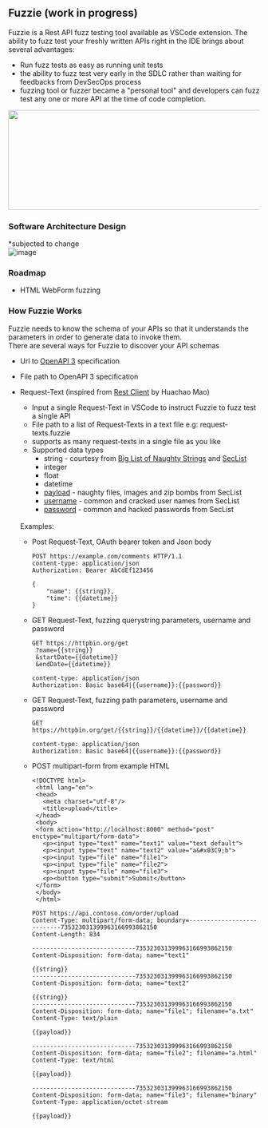 ## Fuzzie (work in progress)  

Fuzzie is a Rest API fuzz testing tool available as VSCode extension. The ability to fuzz test your freshly written APIs right in the IDE brings about several advantages:  
* Run fuzz tests as easy as running unit tests
* the ability to fuzz test very early in the SDLC rather than waiting for feedbacks from DevSecOps process
* fuzzing tool or fuzzer became a "personal tool" and developers can fuzz test any one or more API at the time of code completion.  

<img src="https://user-images.githubusercontent.com/43234101/184052538-5770d77e-6872-426a-ac28-cd79161790c6.png" width="600px" height="200" />

<br />

### Software Architecture Design  
*subjected to change  
![image](https://user-images.githubusercontent.com/43234101/182792518-79eb27b2-e50a-440c-92b3-59299e35753c.png)

### Roadmap  
* HTML WebForm fuzzing


### How Fuzzie Works  

Fuzzie needs to know the schema of your APIs so that it understands the parameters in order to generate data to invoke them.  
There are several ways for Fuzzie to discover your API schemas
* Url to [OpenAPI 3](https://editor.swagger.io/) specification
* File path to OpenAPI 3 specification
* Request-Text (inspired from [Rest Client](https://marketplace.visualstudio.com/items?itemName=humao.rest-client) by Huachao Mao)
  * Input a single Request-Text in VSCode to instruct Fuzzie to fuzz test a single API
  * File path to a list of Request-Texts in a text file e.g: request-texts.fuzzie
  * supports as many request-texts in a single file as you like
  * Supported data types
    * string - courtesy from [Big List of Naughty Strings](https://github.com/minimaxir/big-list-of-naughty-strings) and [SecList](https://github.com/danielmiessler/SecLists)
    * integer
    * float
    * datetime
    * [payload](https://github.com/danielmiessler/SecLists) - naughty files, images and zip bombs from SecList
    * [username](https://github.com/danielmiessler/SecLists) - common and cracked user names from SecList
    * [password](https://github.com/danielmiessler/SecLists) - common and hacked passwords from SecList
    
  <br/>
  Examples: 
  <br/>
 
  * Post Request-Text, OAuth bearer token and Json body
    ```
    POST https://example.com/comments HTTP/1.1
    content-type: application/json
    Authorization: Bearer AbCdEf123456
    
    {
        "name": {{string}},
        "time": {{datetime}}
    }
    ```
  
  * GET Request-Text, fuzzing querystring parameters, username and password
  
    ```
    GET https://httpbin.org/get
     ?name={{string}}
     &startDate={{datetime}}
     &endDate={{datetime}}
     
    content-type: application/json
    Authorization: Basic base64|{{username}}:{{password}}
    ```
  * GET Request-Text, fuzzing path parameters, username and password
  
    ```
    GET https://httpbin.org/get/{{string}}/{{datetime}}/{{datetime}}
     
    content-type: application/json
    Authorization: Basic base64|{{username}}:{{password}}
    ```
    
  * POST multipart-form from example HTML
    ```
    <!DOCTYPE html>
     <html lang="en">
     <head>
       <meta charset="utf-8"/>
       <title>upload</title>
     </head>
     <body>
     <form action="http://localhost:8000" method="post" enctype="multipart/form-data">
       <p><input type="text" name="text1" value="text default">
       <p><input type="text" name="text2" value="a&#x03C9;b">
       <p><input type="file" name="file1">
       <p><input type="file" name="file2">
       <p><input type="file" name="file3">
       <p><button type="submit">Submit</button>
     </form>
     </body>
     </html>     
    ```  
    ```
    POST https://api.contoso.com/order/upload
    Content-Type: multipart/form-data; boundary=---------------------------735323031399963166993862150
    Content-Length: 834

    -----------------------------735323031399963166993862150
    Content-Disposition: form-data; name="text1"

    {{string}}
    -----------------------------735323031399963166993862150
    Content-Disposition: form-data; name="text2"

    {{string}}
    -----------------------------735323031399963166993862150
    Content-Disposition: form-data; name="file1"; filename="a.txt"
    Content-Type: text/plain

    {{payload}}

    -----------------------------735323031399963166993862150
    Content-Disposition: form-data; name="file2"; filename="a.html"
    Content-Type: text/html

    {{payload}}

    -----------------------------735323031399963166993862150
    Content-Disposition: form-data; name="file3"; filename="binary"
    Content-Type: application/octet-stream

    {{payload}}
    ```
    
    
